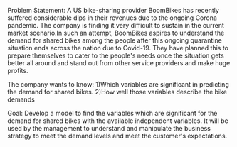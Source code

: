 Problem Statement:
A US bike-sharing provider BoomBikes has recently suffered considerable dips in their revenues due to the ongoing Corona pandemic. The company is finding it very difficult to sustain in the current market scenario.In such an attempt, BoomBikes aspires to understand the demand for shared bikes among the people after this ongoing quarantine situation ends across the nation due to Covid-19. They have planned this to prepare themselves to cater to the people's needs once the situation gets better all around and stand out from other service providers and make huge profits.

The company wants to know:
1)Which variables are significant in predicting the demand for shared bikes.
2)How well those variables describe the bike demands


Goal:
Develop a model to find the variables which are significant for the demand for shared bikes with the available independent variables. It will be used by the management to understand and manipulate the business strategy to meet the demand levels and meet the customer's expectations.